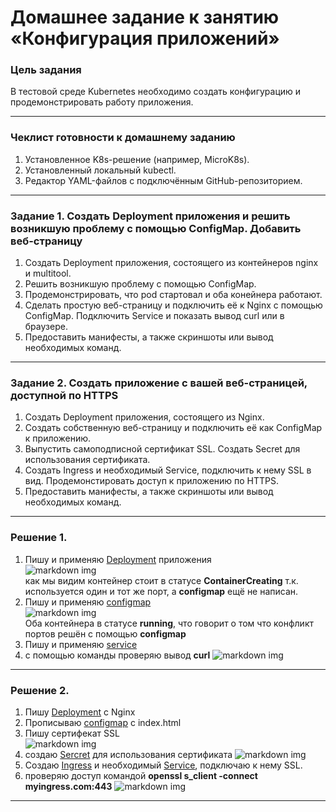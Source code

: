 # Домашнее задание к занятию «Конфигурация приложений»

### Цель задания

В тестовой среде Kubernetes необходимо создать конфигурацию и продемонстрировать работу приложения.

------

### Чеклист готовности к домашнему заданию

1. Установленное K8s-решение (например, MicroK8s).
2. Установленный локальный kubectl.
3. Редактор YAML-файлов с подключённым GitHub-репозиторием.

------

### Задание 1. Создать Deployment приложения и решить возникшую проблему с помощью ConfigMap. Добавить веб-страницу

1. Создать Deployment приложения, состоящего из контейнеров nginx и multitool.
2. Решить возникшую проблему с помощью ConfigMap.
3. Продемонстрировать, что pod стартовал и оба конейнера работают.
4. Сделать простую веб-страницу и подключить её к Nginx с помощью ConfigMap. Подключить Service и показать вывод curl или в браузере.
5. Предоставить манифесты, а также скриншоты или вывод необходимых команд.

------

### Задание 2. Создать приложение с вашей веб-страницей, доступной по HTTPS 

1. Создать Deployment приложения, состоящего из Nginx.
2. Создать собственную веб-страницу и подключить её как ConfigMap к приложению.
3. Выпустить самоподписной сертификат SSL. Создать Secret для использования сертификата.
4. Создать Ingress и необходимый Service, подключить к нему SSL в вид. Продемонстировать доступ к приложению по HTTPS. 
4. Предоставить манифесты, а также скриншоты или вывод необходимых команд.

------

### Решение 1. 
  
1. Пишу и применяю [Deployment](https://github.com/MezencevPavel/devops-netology/blob/main/k8s/08/1/deploy.yml) приложения  
![markdown img](https://github.com/MezencevPavel/devops-netology/blob/main/k8s/08/PNG/01.png)  
как мы видим контейнер стоит в статусе **ContainerCreating** т.к. используется один и тот же порт, а **configmap** ещё не написан.  
2. Пишу и применяю [configmap](https://github.com/MezencevPavel/devops-netology/blob/main/k8s/08/1/configmap.yml)  
![markdown img](https://github.com/MezencevPavel/devops-netology/blob/main/k8s/08/PNG/02.png)  
Оба контейнера в статусе **running**, что говорит о том что конфликт портов решён с помощью **configmap**  
3. Пишу и применяю [service](https://github.com/MezencevPavel/devops-netology/blob/main/k8s/08/1/srv.yml)  
4. с помощью команды проверяю вывод **curl** 
![markdown img](https://github.com/MezencevPavel/devops-netology/blob/main/k8s/08/PNG/03.png) 
  
------
  
### Решение 2. 
  
1. Пишу [Deployment](https://github.com/MezencevPavel/devops-netology/blob/main/k8s/08/2/deploy.yml) с Nginx  
2. Прописываю [configmap](https://github.com/MezencevPavel/devops-netology/blob/main/k8s/08/2/configmap.yml) c index.html  
3. Пишу сертифекат SSL  
![markdown img](https://github.com/MezencevPavel/devops-netology/blob/main/k8s/08/PNG/04.png) 
4. создаю [Sercret](https://github.com/MezencevPavel/devops-netology/blob/main/k8s/08/2/service.yml) для использования сертификата
![markdown img](https://github.com/MezencevPavel/devops-netology/blob/main/k8s/08/PNG/05.png) 
5. Создаю [Ingress](https://github.com/MezencevPavel/devops-netology/blob/main/k8s/08/2/ingress.yml) и необходимый [Service](https://github.com/MezencevPavel/devops-netology/blob/main/k8s/08/2/service.yml), подключаю к нему SSL.  
6. проверяю доступ командой **openssl s_client -connect myingress.com:443**
![markdown img](https://github.com/MezencevPavel/devops-netology/blob/main/k8s/08/PNG/06.png) 

------